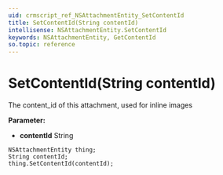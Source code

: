 ```yaml
---
uid: crmscript_ref_NSAttachmentEntity_SetContentId
title: SetContentId(String contentId)
intellisense: NSAttachmentEntity.SetContentId
keywords: NSAttachmentEntity, GetContentId
so.topic: reference
---
```


# SetContentId(String contentId)

The content_id of this attachment, used for inline images

**Parameter:** 
* **contentId** String

```crmscript
NSAttachmentEntity thing;
String contentId;
thing.SetContentId(contentId);
```

